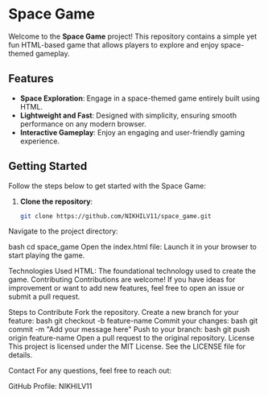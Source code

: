 # Space Game

Welcome to the **Space Game** project! This repository contains a simple yet fun HTML-based game that allows players to explore and enjoy space-themed gameplay.

## Features

- **Space Exploration**: Engage in a space-themed game entirely built using HTML.
- **Lightweight and Fast**: Designed with simplicity, ensuring smooth performance on any modern browser.
- **Interactive Gameplay**: Enjoy an engaging and user-friendly gaming experience.

## Getting Started

Follow the steps below to get started with the Space Game:

1. **Clone the repository**:
   ```bash
   git clone https://github.com/NIKHILV11/space_game.git
Navigate to the project directory:

bash
cd space_game
Open the index.html file: Launch it in your browser to start playing the game.

Technologies Used
HTML: The foundational technology used to create the game.
Contributing
Contributions are welcome! If you have ideas for improvement or want to add new features, feel free to open an issue or submit a pull request.

Steps to Contribute
Fork the repository.
Create a new branch for your feature:
bash
git checkout -b feature-name
Commit your changes:
bash
git commit -m "Add your message here"
Push to your branch:
bash
git push origin feature-name
Open a pull request to the original repository.
License
This project is licensed under the MIT License. See the LICENSE file for details.

Contact
For any questions, feel free to reach out:

GitHub Profile: NIKHILV11
